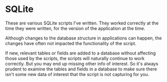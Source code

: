 # SQLite

These are various SQLite scripts I've written. They worked correctly at the time they were written, for the version of the application at the time.

Although changes to the database structure in applications can happen, the changes have often not impacted the functionality of the script. 

If new, relevant tables or fields are added to a database without affecting those used by the scripts, the scripts will naturally continue to work correctly. But you may end up missing other info of interest. So it's always prudent to examine the tables and fields in a database to make sure there isn't some new data of interest that the script is not capturing for you.
